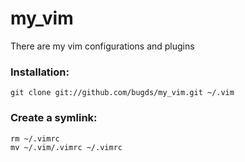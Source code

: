 # my_vim
There are my vim configurations and plugins

### Installation:

    git clone git://github.com/bugds/my_vim.git ~/.vim

### Create a symlink:

    rm ~/.vimrc
    mv ~/.vim/.vimrc ~/.vimrc
